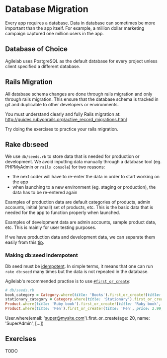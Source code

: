 # Database Migration
Every app requires a database. Data in database can sometimes be more important than the app itself. For example, a million dollar marketing campaign captured one million users in the app.

## Database of Choice
Agilelab uses PostgreSQL as the default database for every project unless client specified a different database.

## Rails Migration
All database schema changes are done through rails migration and only through rails migration. This ensure that the database schema is tracked in git and duplicable to other developers or environments.

You must understand clearly and fully Rails migration at: http://guides.rubyonrails.org/active_record_migrations.html

Try doing the exercises to practice your rails migration.

## Rake db:seed
We use `db/seeds.rb` to store data that is needed for production or development. We avoid inputting data manually through a database tool (eg. PHPMyAdmin or `rails console`) for two reasons:
- the next coder will have to re-enter the data in order to start working on the app
- when launching to a new environment (eg. staging or production), the data has to be re-entered again

Examples of production data are default categories of products, admin accounts, initial (small) set of products, etc. This is the basic data that is needed for the app to function properly when launched.

Examples of development data are admin accounts, sample product data, etc. This is mainly for user testing purposes.

If we have production data and development data, we can separate them easily from this [tip](http://dennisreimann.de/blog/seeds-for-different-environments/).

### Making db:seed indempotent
Db seed must be [idempotent](https://en.wikipedia.org/wiki/Idempotence). In simple terms, it means that one can run `rake db:seed` many times but the data is not repeated in the database.

Agilelab's recommended practise is to use [`#first_or_create`](http://apidock.com/rails/ActiveRecord/Relation/first_or_create):
```ruby
# db/seeds.rb
book_category = Category.where(title: 'Books').first_or_create!(title: 'Books')
stationary_category = Category.where(title: 'Stationary').first_or_create!(title: 'Stationary')
Product.where(title: 'Ruby book').first_or_create!(title: 'Ruby book', price: 12.99, category: book_category)
Product.where(title: 'Pen').first_or_create!(title: 'Pen', price: 2.99, category: stationary_category)
```
User.where(email: 'super@mysite.com').first_or_create(age: 20, name: 'SuperAdmin', [...])

## Exercises
TODO
